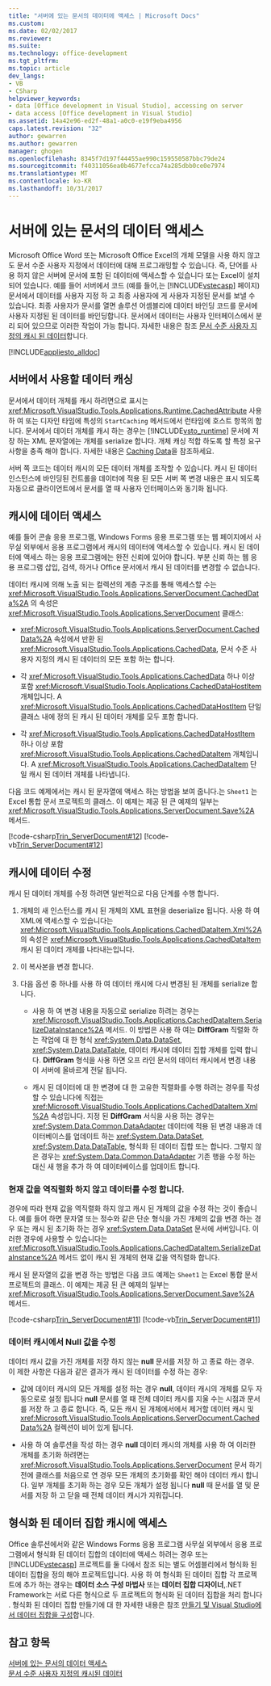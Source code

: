 ```yaml
---
title: "서버에 있는 문서의 데이터에 액세스 | Microsoft Docs"
ms.custom: 
ms.date: 02/02/2017
ms.reviewer: 
ms.suite: 
ms.technology: office-development
ms.tgt_pltfrm: 
ms.topic: article
dev_langs:
- VB
- CSharp
helpviewer_keywords:
- data [Office development in Visual Studio], accessing on server
- data access [Office development in Visual Studio]
ms.assetid: 14a42e96-ed2f-48a1-a0c0-e19f9eba4956
caps.latest.revision: "32"
author: gewarren
ms.author: gewarren
manager: ghogen
ms.openlocfilehash: 8345f7d197f44455ae990c159550587bbc79de24
ms.sourcegitcommit: f40311056ea0b4677efcca74a285dbb0ce0e7974
ms.translationtype: MT
ms.contentlocale: ko-KR
ms.lasthandoff: 10/31/2017
---
```

# <a name="accessing-data-in-documents-on-the-server"></a>서버에 있는 문서의 데이터 액세스
  Microsoft Office Word 또는 Microsoft Office Excel의 개체 모델을 사용 하지 않고도 문서 수준 사용자 지정에서 데이터에 대해 프로그래밍할 수 있습니다. 즉, 단어를 사용 하지 않은 서버에 문서에 포함 된 데이터에 액세스할 수 있습니다 또는 Excel이 설치 되어 있습니다. 예를 들어 서버에서 코드 (예를 들어,는 [!INCLUDE[vstecasp](../sharepoint/includes/vstecasp-md.md)] 페이지) 문서에서 데이터를 사용자 지정 하 고 최종 사용자에 게 사용자 지정된 문서를 보낼 수 있습니다. 최종 사용자가 문서를 열면 솔루션 어셈블리에 데이터 바인딩 코드를 문서에 사용자 지정된 된 데이터를 바인딩합니다. 문서에서 데이터는 사용자 인터페이스에서 분리 되어 있으므로 이러한 작업이 가능 합니다. 자세한 내용은 참조 [문서 수준 사용자 지정의 캐시 된 데이터](../vsto/cached-data-in-document-level-customizations.md)합니다.  
  
 [!INCLUDE[appliesto_alldoc](../vsto/includes/appliesto-alldoc-md.md)]  
  
## <a name="caching-data-for-use-on-a-server"></a>서버에서 사용할 데이터 캐싱  
 문서에서 데이터 개체를 캐시 하려면으로 표시는 <xref:Microsoft.VisualStudio.Tools.Applications.Runtime.CachedAttribute> 사용 하 여 또는 디자인 타임에 특성의 `StartCaching` 메서드에서 런타임에 호스트 항목의 합니다. 문서에서 데이터 개체를 캐시 하는 경우는 [!INCLUDE[vsto_runtime](../vsto/includes/vsto-runtime-md.md)] 문서에 저장 하는 XML 문자열에는 개체를 serialize 합니다. 개체 캐싱 적합 하도록 할 특정 요구 사항을 충족 해야 합니다. 자세한 내용은 [Caching Data](../vsto/caching-data.md)을 참조하세요.  
  
 서버 쪽 코드는 데이터 캐시의 모든 데이터 개체를 조작할 수 있습니다. 캐시 된 데이터 인스턴스에 바인딩된 컨트롤을 데이터에 적용 된 모든 서버 쪽 변경 내용은 표시 되도록 자동으로 클라이언트에서 문서를 열 때 사용자 인터페이스와 동기화 됩니다.  
  
## <a name="accessing-data-in-the-cache"></a>캐시에 데이터 액세스  
 예를 들어 콘솔 응용 프로그램, Windows Forms 응용 프로그램 또는 웹 페이지에서 사무실 외부에서 응용 프로그램에서 캐시의 데이터에 액세스할 수 있습니다. 캐시 된 데이터에 액세스 하는 응용 프로그램에는 완전 신뢰에 있어야 합니다. 부분 신뢰 하는 웹 응용 프로그램 삽입, 검색, 하거나 Office 문서에서 캐시 된 데이터를 변경할 수 없습니다.  
  
 데이터 캐시에 의해 노출 되는 컬렉션의 계층 구조를 통해 액세스할 수는 <xref:Microsoft.VisualStudio.Tools.Applications.ServerDocument.CachedData%2A> 의 속성은 <xref:Microsoft.VisualStudio.Tools.Applications.ServerDocument> 클래스:  
  
-   <xref:Microsoft.VisualStudio.Tools.Applications.ServerDocument.CachedData%2A> 속성에서 반환 된 <xref:Microsoft.VisualStudio.Tools.Applications.CachedData>, 문서 수준 사용자 지정의 캐시 된 데이터의 모든 포함 하는 합니다.  
  
-   각 <xref:Microsoft.VisualStudio.Tools.Applications.CachedData> 하나 이상 포함 <xref:Microsoft.VisualStudio.Tools.Applications.CachedDataHostItem> 개체입니다. A <xref:Microsoft.VisualStudio.Tools.Applications.CachedDataHostItem> 단일 클래스 내에 정의 된 캐시 된 데이터 개체를 모두 포함 합니다.  
  
-   각 <xref:Microsoft.VisualStudio.Tools.Applications.CachedDataHostItem> 하나 이상 포함 <xref:Microsoft.VisualStudio.Tools.Applications.CachedDataItem> 개체입니다. A <xref:Microsoft.VisualStudio.Tools.Applications.CachedDataItem> 단일 캐시 된 데이터 개체를 나타냅니다.  
  
 다음 코드 예제에서는 캐시 된 문자열에 액세스 하는 방법을 보여 줍니다.는 `Sheet1` 는 Excel 통합 문서 프로젝트의 클래스. 이 예제는 제공 된 큰 예제의 일부는 <xref:Microsoft.VisualStudio.Tools.Applications.ServerDocument.Save%2A> 메서드.  
  
 [!code-csharp[Trin_ServerDocument#12](../vsto/codesnippet/CSharp/Trin_ServerDocument/Form1.cs#12)]
 [!code-vb[Trin_ServerDocument#12](../vsto/codesnippet/VisualBasic/Trin_ServerDocument/Form1.vb#12)]  
  
## <a name="modifying-data-in-the-cache"></a>캐시에 데이터 수정  
 캐시 된 데이터 개체를 수정 하려면 일반적으로 다음 단계를 수행 합니다.  
  
1.  개체의 새 인스턴스를 캐시 된 개체의 XML 표현을 deserialize 됩니다. 사용 하 여 XML에 액세스할 수 있습니다는 <xref:Microsoft.VisualStudio.Tools.Applications.CachedDataItem.Xml%2A> 의 속성은 <xref:Microsoft.VisualStudio.Tools.Applications.CachedDataItem> 캐시 된 데이터 개체를 나타내는입니다.  
  
2.  이 복사본을 변경 합니다.  
  
3.  다음 옵션 중 하나를 사용 하 여 데이터 캐시에 다시 변경된 된 개체를 serialize 합니다.  
  
    -   사용 하 여 변경 내용을 자동으로 serialize 하려는 경우는 <xref:Microsoft.VisualStudio.Tools.Applications.CachedDataItem.SerializeDataInstance%2A> 메서드. 이 방법은 사용 하 여는 **DiffGram** 직렬화 하는 작업에 대 한 형식 <xref:System.Data.DataSet>, <xref:System.Data.DataTable>, 데이터 캐시에 데이터 집합 개체를 입력 합니다. **DiffGram** 형식을 사용 하면 오프 라인 문서의 데이터 캐시에서 변경 내용이 서버에 올바르게 전달 됩니다.  
  
    -   캐시 된 데이터에 대 한 변경에 대 한 고유한 직렬화를 수행 하려는 경우를 작성할 수 있습니다에 직접는 <xref:Microsoft.VisualStudio.Tools.Applications.CachedDataItem.Xml%2A> 속성입니다. 지정 된 **DiffGram** 서식을 사용 하는 경우는 <xref:System.Data.Common.DataAdapter> 데이터에 적용 된 변경 내용과 데이터베이스를 업데이트 하는 <xref:System.Data.DataSet>, <xref:System.Data.DataTable>, 형식화 된 데이터 집합 또는 합니다. 그렇지 않은 경우는 <xref:System.Data.Common.DataAdapter> 기존 행을 수정 하는 대신 새 행을 추가 하 여 데이터베이스를 업데이트 합니다.  
  
### <a name="modifying-data-without-deserializing-the-current-value"></a>현재 값을 역직렬화 하지 않고 데이터를 수정 합니다.  
 경우에 따라 현재 값을 역직렬화 하지 않고 캐시 된 개체의 값을 수정 하는 것이 좋습니다. 예를 들어 하면 문자열 또는 정수와 같은 단순 형식을 가진 개체의 값을 변경 하는 경우 또는 캐시 된 초기화 하는 경우 <xref:System.Data.DataSet> 문서에 서버입니다. 이러한 경우에 사용할 수 있습니다는 <xref:Microsoft.VisualStudio.Tools.Applications.CachedDataItem.SerializeDataInstance%2A> 메서드 없이 캐시 된 개체의 현재 값을 역직렬화 합니다.  
  
 캐시 된 문자열의 값을 변경 하는 방법은 다음 코드 예제는 `Sheet1` 는 Excel 통합 문서 프로젝트의 클래스. 이 예제는 제공 된 큰 예제의 일부는 <xref:Microsoft.VisualStudio.Tools.Applications.ServerDocument.Save%2A> 메서드.  
  
 [!code-csharp[Trin_ServerDocument#11](../vsto/codesnippet/CSharp/Trin_ServerDocument/Form1.cs#11)]
 [!code-vb[Trin_ServerDocument#11](../vsto/codesnippet/VisualBasic/Trin_ServerDocument/Form1.vb#11)]  
  
### <a name="modifying-null-values-in-the-data-cache"></a>데이터 캐시에서 Null 값을 수정  
 데이터 캐시 값을 가진 개체를 저장 하지 않는 **null** 문서를 저장 하 고 종료 하는 경우. 이 제한 사항은 다음과 같은 결과가 캐시 된 데이터를 수정 하는 경우:  
  
-   값에 데이터 캐시의 모든 개체를 설정 하는 경우 **null**, 데이터 캐시의 개체를 모두 자동으로로 설정 됩니다 **null** 문서를 열 때 전체 데이터 캐시를 지울 수는 시점과 문서를 저장 하 고 종료 합니다. 즉, 모든 캐시 된 개체에서에서 제거할 데이터 캐시 및 <xref:Microsoft.VisualStudio.Tools.Applications.ServerDocument.CachedData%2A> 컬렉션이 비어 있게 됩니다.  
  
-   사용 하 여 솔루션을 작성 하는 경우 **null** 데이터 캐시의 개체를 사용 하 여 이러한 개체를 초기화 하려면는 <xref:Microsoft.VisualStudio.Tools.Applications.ServerDocument> 문서 하기 전에 클래스를 처음으로 연 경우 모든 개체의 초기화를 확인 해야 데이터 캐시 합니다. 일부 개체를 초기화 하는 경우 모든 개체가 설정 됩니다 **null** 때 문서를 열 및 문서를 저장 하 고 닫을 때 전체 데이터 캐시가 지워집니다.  
  
## <a name="accessing-typed-datasets-in-the-cache"></a>형식화 된 데이터 집합 캐시에 액세스  
 Office 솔루션에서와 같은 Windows Forms 응용 프로그램 사무실 외부에서 응용 프로그램에서 형식화 된 데이터 집합의 데이터에 액세스 하려는 경우 또는 [!INCLUDE[vstecasp](../sharepoint/includes/vstecasp-md.md)] 프로젝트를 둘 다에서 참조 되는 별도 어셈블리에서 형식화 된 데이터 집합을 정의 해야 프로젝트입니다. 사용 하 여 형식화 된 데이터 집합 각 프로젝트에 추가 하는 경우는 **데이터 소스 구성 마법사** 또는 **데이터 집합 디자이너**,.NET Framework는 서로 다른 형식으로 두 프로젝트의 형식화 된 데이터 집합을 처리 합니다 . 형식화 된 데이터 집합 만들기에 대 한 자세한 내용은 참조 [만들기 및 Visual Studio에서 데이터 집합을 구성](/visualstudio/data-tools/create-and-configure-datasets-in-visual-studio)합니다.  
  
## <a name="see-also"></a>참고 항목  
 [서버에 있는 문서의 데이터 액세스](../vsto/accessing-data-in-documents-on-the-server.md)   
 [문서 수준 사용자 지정의 캐시된 데이터](../vsto/cached-data-in-document-level-customizations.md)  
  
  